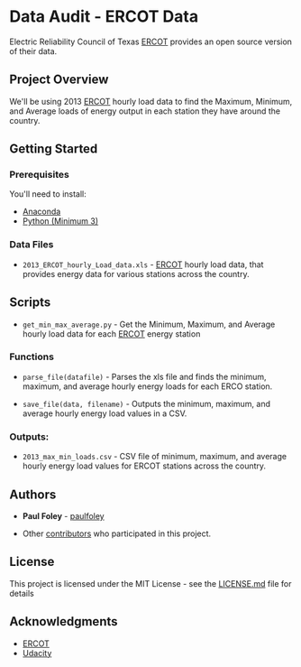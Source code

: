 # Data Audit - ERCOT Data

Electric Reliability Council of Texas [ERCOT](http://www.ercot.com/mktinfo/data_agg) provides an open source version of their data.

## Project Overview

We'll be using 2013 [ERCOT](http://www.ercot.com/mktinfo/data_agg) hourly load data to find the Maximum, Minimum, and Average loads of energy output in each station they have around the country.

## Getting Started

### Prerequisites

You'll need to install:

* [Anaconda](https://www.continuum.io/downloads)
* [Python (Minimum 3)](https://www.continuum.io/blog/developer-blog/python-3-support-anaconda)

### Data Files

* `2013_ERCOT_hourly_Load_data.xls` - [ERCOT](http://www.ercot.com/mktinfo/data_agg) hourly load data, that provides energy data for various stations across the country.


## Scripts

* `get_min_max_average.py` - Get the Minimum, Maximum, and Average hourly load data for each [ERCOT](http://www.ercot.com/mktinfo/data_agg) energy station

### Functions

* `parse_file(datafile)` - Parses the xls file and finds the minimum, maximum, and average hourly energy loads for each ERCO station.

* `save_file(data, filename)` - Outputs the minimum, maximum, and average hourly energy load values in a CSV.

### Outputs:

* `2013_max_min_loads.csv` - CSV file of minimum, maximum, and average hourly energy load values for ERCOT stations across the country.


## Authors

* **Paul Foley** - [paulfoley](https://github.com/paulfoley)

* Other [contributors](https://github.com/paulfoley/data-analyst/tree/master/ERCOT-Parse) who participated in this project.


## License

This project is licensed under the MIT License - see the [LICENSE.md](LICENSE.md) file for details


## Acknowledgments

* [ERCOT](http://www.ercot.com/mktinfo/data_agg)
* [Udacity](https://www.udacity.com/)
